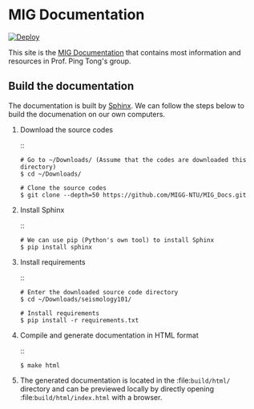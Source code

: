 # MIG Documentation

[![Deploy](https://github.com/MIGG-NTU/MIG_Docs/actions/workflows/deploy.yml/badge.svg)](https://github.com/MIGG-NTU/MIG_Docs/actions/workflows/deploy.yml)

This site is the [MIG Documentation](https://migg-ntu.github.io/MIG_Docs/) that contains most information and resources in Prof. Ping Tong's group.

## Build the documentation

The documentation is built by [Sphinx](http://www.sphinx-doc.org/).
We can follow the steps below to build the documenation on our own computers.

1.  Download the source codes

    ::

        # Go to ~/Downloads/ (Assume that the codes are downloaded this directory)
        $ cd ~/Downloads/

        # Clone the source codes
        $ git clone --depth=50 https://github.com/MIGG-NTU/MIG_Docs.git

2.  Install Sphinx

    ::

        # We can use pip (Python's own tool) to install Sphinx
        $ pip install sphinx

3.  Install requirements

    ::

        # Enter the downloaded source code directory
        $ cd ~/Downloads/seismology101/

        # Install requirements
        $ pip install -r requirements.txt

4.  Compile and generate documentation in HTML format

    ::

        $ make html

5.  The generated documentation is located in the :file:`build/html/` directory
    and can be previewed locally by directly opening :file:`build/html/index.html`
    with a browser.
